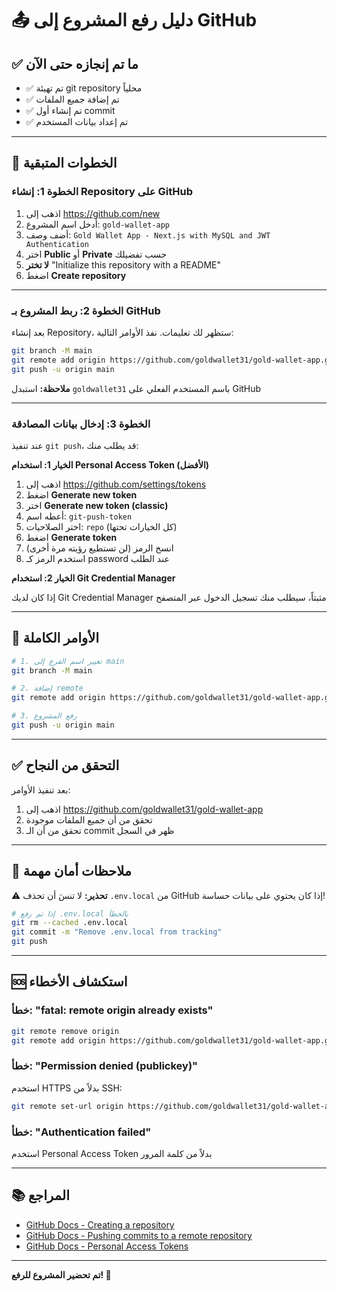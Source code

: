 # 📤 دليل رفع المشروع إلى GitHub

## ✅ ما تم إنجازه حتى الآن

- ✅ تم تهيئة git repository محلياً
- ✅ تم إضافة جميع الملفات
- ✅ تم إنشاء أول commit
- ✅ تم إعداد بيانات المستخدم

---

## 🚀 الخطوات المتبقية

### الخطوة 1: إنشاء Repository على GitHub

1. اذهب إلى https://github.com/new
2. أدخل اسم المشروع: `gold-wallet-app`
3. أضف وصف: `Gold Wallet App - Next.js with MySQL and JWT Authentication`
4. اختر **Public** أو **Private** حسب تفضيلك
5. **لا تختر** "Initialize this repository with a README"
6. اضغط **Create repository**

---

### الخطوة 2: ربط المشروع بـ GitHub

بعد إنشاء Repository، ستظهر لك تعليمات. نفذ الأوامر التالية:

```bash
git branch -M main
git remote add origin https://github.com/goldwallet31/gold-wallet-app.git
git push -u origin main
```

**ملاحظة:** استبدل `goldwallet31` باسم المستخدم الفعلي على GitHub

---

### الخطوة 3: إدخال بيانات المصادقة

عند تنفيذ `git push`، قد يطلب منك:

**الخيار 1: استخدام Personal Access Token (الأفضل)**

1. اذهب إلى https://github.com/settings/tokens
2. اضغط **Generate new token**
3. اختر **Generate new token (classic)**
4. أعطه اسم: `git-push-token`
5. اختر الصلاحيات: `repo` (كل الخيارات تحتها)
6. اضغط **Generate token**
7. انسخ الرمز (لن تستطيع رؤيته مرة أخرى)
8. استخدم الرمز كـ password عند الطلب

**الخيار 2: استخدام Git Credential Manager**

إذا كان لديك Git Credential Manager مثبتاً، سيطلب منك تسجيل الدخول عبر المتصفح

---

## 📝 الأوامر الكاملة

```bash
# 1. تغيير اسم الفرع إلى main
git branch -M main

# 2. إضافة remote
git remote add origin https://github.com/goldwallet31/gold-wallet-app.git

# 3. رفع المشروع
git push -u origin main
```

---

## ✅ التحقق من النجاح

بعد تنفيذ الأوامر:

1. اذهب إلى https://github.com/goldwallet31/gold-wallet-app
2. تحقق من أن جميع الملفات موجودة
3. تحقق من أن الـ commit ظهر في السجل

---

## 🔐 ملاحظات أمان مهمة

⚠️ **تحذير:** لا تنسَ أن تحذف `.env.local` من GitHub إذا كان يحتوي على بيانات حساسة!

```bash
# إذا تم رفع .env.local بالخطأ
git rm --cached .env.local
git commit -m "Remove .env.local from tracking"
git push
```

---

## 🆘 استكشاف الأخطاء

### خطأ: "fatal: remote origin already exists"
```bash
git remote remove origin
git remote add origin https://github.com/goldwallet31/gold-wallet-app.git
```

### خطأ: "Permission denied (publickey)"
استخدم HTTPS بدلاً من SSH:
```bash
git remote set-url origin https://github.com/goldwallet31/gold-wallet-app.git
```

### خطأ: "Authentication failed"
استخدم Personal Access Token بدلاً من كلمة المرور

---

## 📚 المراجع

- [GitHub Docs - Creating a repository](https://docs.github.com/en/get-started/quickstart/create-a-repo)
- [GitHub Docs - Pushing commits to a remote repository](https://docs.github.com/en/get-started/using-git/pushing-commits-to-a-remote-repository)
- [GitHub Docs - Personal Access Tokens](https://docs.github.com/en/authentication/keeping-your-account-and-data-secure/creating-a-personal-access-token)

---

**تم تحضير المشروع للرفع! 🚀**

